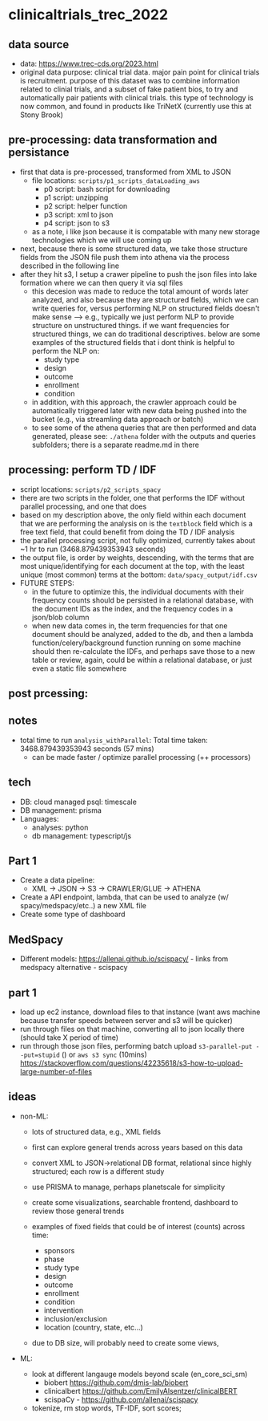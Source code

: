 # clinicaltrials_trec_2022

## data source
- data: https://www.trec-cds.org/2023.html 
- original data purpose: clinical trial data. major pain point for clinical trials is recruitment. purpose of this dataset was to combine information related to clinial trials, and a subset of fake patient bios, to try and automatically pair patients with clinical trials. this type of technology is now common, and found in products like TriNetX (currently use this at Stony Brook)

## pre-processing: data transformation and persistance 
- first that data is pre-processed, transformed from XML to JSON 
    - file locations: `scripts/p1_scripts_dataLoading_aws` 
        - p0 script: bash script for downloading
        - p1 script: unzipping 
        - p2 script: helper function 
        - p3 script: xml to json 
        - p4 script: json to s3 
    - as a note, i like json because it is compatable with many new storage technologies which we will use coming up  
- next, because there is some structured data, we take those structure fields from the JSON file push them into athena via the process described in the following line
- after they hit s3, I setup a crawer pipeline to push the json files into lake formation where we can then query it via sql files 
    - this decesion was made to reduce the total amount of words later analyzed, and also because they are structured fields, which we can write queries for, versus performing NLP on structured fields doesn't make sense --> e.g., typically we just perform NLP to provide structure on unstructured things. if we want frequencies for structured things, we can do traditional descriptives. below are some examples of the structured fields that i dont think is helpful to perform the NLP on: 
        - study type
        - design 
        - outcome 
        - enrollment
        - condition
    - in addition, with this approach, the crawler approach could be automatically triggered later with new data being pushed into the bucket (e.g., via streamling data approach or batch)
    - to see some of the athena queries that are then performed and data generated, please see: `./athena` folder with the outputs and queries subfolders; there is a separate readme.md in there

## processing: perform TD / IDF 
- script locations: `scripts/p2_scripts_spacy` 
- there are two scripts in the folder, one that performs the IDF without parallel processing, and one that does 
- based on my description above, the only field within each document that we are performing the analysis on is the `textblock` field which is a free text field, that could benefit from doing the TD / IDF analysis 
- the parallel processing script, not fully optimized, currently takes about ~1 hr to run (3468.879439353943 seconds)
- the output file, is order by weights, descending, with the terms that are most unique/identifying for each document at the top, with the least unique (most common) terms at the bottom: `data/spacy_output/idf.csv` 
- FUTURE STEPS: 
    - in the future to optimize this, the individual documents with their frequency counts should be persisted in a relational database, with the document IDs as the index, and the frequency codes in a json/blob column 
    - when new data comes in, the term frequencies for that one document should be analyzed, added to the db, and then a lambda function/celery/background function running on some machine should then re-calculate the IDFs, and perhaps save those to a new table or review, again, could be within a relational database, or just even a static file somewhere 

## post prcessing: 



## notes 
- total time to run `analysis_withParallel`: Total time taken: 3468.879439353943 seconds (57 mins)
    - can be made faster / optimize parallel processing (++ processors)

## tech
- DB: cloud managed psql: timescale  
- DB management: prisma 
- Languages:
    - analyses: python
    - db management: typescript/js 

## Part 1
- Create a data pipeline:
    - XML -> JSON -> S3 -> CRAWLER/GLUE -> ATHENA 
- Create a API endpoint, lambda, that can be used to analyze (w/ spacy/medspacy/etc..) a new XML file
- Create some type of dashboard 

## MedSpacy
- Different models: https://allenai.github.io/scispacy/ - links from medspacy alternative - scispacy


## part 1 
- load up ec2 instance, download files to that instance (want aws machine because transfer speeds between server and s3 will be quicker)
- run through files on that machine, converting all to json locally there (should take X period of time)
- run through those json files, performing batch upload `s3-parallel-put --put=stupid` () or `aws s3 sync` (10mins) https://stackoverflow.com/questions/42235618/s3-how-to-upload-large-number-of-files 


## ideas
- non-ML: 
    - lots of structured data, e.g., XML fields 
    - first can explore general trends across years based on this data
    - convert XML to JSON->relational DB format, relational since highly structured; each row is a different study 
    - use PRISMA to manage, perhaps planetscale for simplicity 
    - create some visualizations, searchable frontend, dashboard to review those general trends 
    - examples of fixed fields that could be of interest (counts) across time: 
        - sponsors 
        - phase 
        - study type
        - design 
        - outcome 
        - enrollment
        - condition
        - intervention
        - inclusion/exclusion
        - location (country, state, etc...)

    - due to DB size, will probably need to create some views, 

- ML: 
    - look at different langauge models beyond scale (en_core_sci_sm)
        - biobert https://github.com/dmis-lab/biobert 
        - clinicalbert https://github.com/EmilyAlsentzer/clinicalBERT 
        - scispaCy - https://github.com/allenai/scispacy 
    - tokenize, rm stop words, TF-IDF, sort scores; 